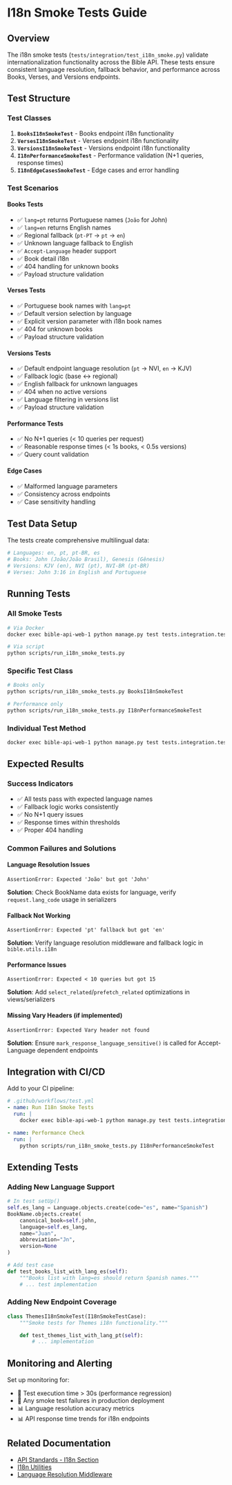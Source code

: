# I18n Smoke Tests Guide

## Overview

The i18n smoke tests (`tests/integration/test_i18n_smoke.py`) validate internationalization functionality across the Bible API. These tests ensure consistent language resolution, fallback behavior, and performance across Books, Verses, and Versions endpoints.

## Test Structure

### Test Classes

1. **`BooksI18nSmokeTest`** - Books endpoint i18n functionality
2. **`VersesI18nSmokeTest`** - Verses endpoint i18n functionality
3. **`VersionsI18nSmokeTest`** - Versions endpoint i18n functionality
4. **`I18nPerformanceSmokeTest`** - Performance validation (N+1 queries, response times)
5. **`I18nEdgeCasesSmokeTest`** - Edge cases and error handling

### Test Scenarios

#### Books Tests
- ✅ `lang=pt` returns Portuguese names (`João` for John)
- ✅ `lang=en` returns English names
- ✅ Regional fallback (`pt-PT` → `pt` → `en`)
- ✅ Unknown language fallback to English
- ✅ `Accept-Language` header support
- ✅ Book detail i18n
- ✅ 404 handling for unknown books
- ✅ Payload structure validation

#### Verses Tests
- ✅ Portuguese book names with `lang=pt`
- ✅ Default version selection by language
- ✅ Explicit version parameter with i18n book names
- ✅ 404 for unknown books
- ✅ Payload structure validation

#### Versions Tests
- ✅ Default endpoint language resolution (`pt` → NVI, `en` → KJV)
- ✅ Fallback logic (base ↔ regional)
- ✅ English fallback for unknown languages
- ✅ 404 when no active versions
- ✅ Language filtering in versions list
- ✅ Payload structure validation

#### Performance Tests
- ✅ No N+1 queries (< 10 queries per request)
- ✅ Reasonable response times (< 1s books, < 0.5s versions)
- ✅ Query count validation

#### Edge Cases
- ✅ Malformed language parameters
- ✅ Consistency across endpoints
- ✅ Case sensitivity handling

## Test Data Setup

The tests create comprehensive multilingual data:

```python
# Languages: en, pt, pt-BR, es
# Books: John (João/João Brasil), Genesis (Gênesis)
# Versions: KJV (en), NVI (pt), NVI-BR (pt-BR)
# Verses: John 3:16 in English and Portuguese
```

## Running Tests

### All Smoke Tests
```bash
# Via Docker
docker exec bible-api-web-1 python manage.py test tests.integration.test_i18n_smoke -v 2

# Via script
python scripts/run_i18n_smoke_tests.py
```

### Specific Test Class
```bash
# Books only
python scripts/run_i18n_smoke_tests.py BooksI18nSmokeTest

# Performance only
python scripts/run_i18n_smoke_tests.py I18nPerformanceSmokeTest
```

### Individual Test Method
```bash
docker exec bible-api-web-1 python manage.py test tests.integration.test_i18n_smoke.BooksI18nSmokeTest.test_books_list_with_lang_pt -v 2
```

## Expected Results

### Success Indicators
- ✅ All tests pass with expected language names
- ✅ Fallback logic works consistently
- ✅ No N+1 query issues
- ✅ Response times within thresholds
- ✅ Proper 404 handling

### Common Failures and Solutions

#### Language Resolution Issues
```
AssertionError: Expected 'João' but got 'John'
```
**Solution**: Check BookName data exists for language, verify `request.lang_code` usage in serializers

#### Fallback Not Working
```
AssertionError: Expected 'pt' fallback but got 'en'
```
**Solution**: Verify language resolution middleware and fallback logic in `bible.utils.i18n`

#### Performance Issues
```
AssertionError: Expected < 10 queries but got 15
```
**Solution**: Add `select_related`/`prefetch_related` optimizations in views/serializers

#### Missing Vary Headers (if implemented)
```
AssertionError: Expected Vary header not found
```
**Solution**: Ensure `mark_response_language_sensitive()` is called for Accept-Language dependent endpoints

## Integration with CI/CD

Add to your CI pipeline:

```yaml
# .github/workflows/test.yml
- name: Run I18n Smoke Tests
  run: |
    docker exec bible-api-web-1 python manage.py test tests.integration.test_i18n_smoke -v 2

- name: Performance Check
  run: |
    python scripts/run_i18n_smoke_tests.py I18nPerformanceSmokeTest
```

## Extending Tests

### Adding New Language Support
```python
# In test setUp()
self.es_lang = Language.objects.create(code="es", name="Spanish")
BookName.objects.create(
    canonical_book=self.john,
    language=self.es_lang,
    name="Juan",
    abbreviation="Jn",
    version=None
)

# Add test case
def test_books_list_with_lang_es(self):
    """Books list with lang=es should return Spanish names."""
    # ... test implementation
```

### Adding New Endpoint Coverage
```python
class ThemesI18nSmokeTest(I18nSmokeTestCase):
    """Smoke tests for Themes i18n functionality."""

    def test_themes_list_with_lang_pt(self):
        # ... implementation
```

## Monitoring and Alerting

Set up monitoring for:
- 🚨 Test execution time > 30s (performance regression)
- 🚨 Any smoke test failures in production deployment
- 📊 Language resolution accuracy metrics
- 📊 API response time trends for i18n endpoints

## Related Documentation

- [API Standards - I18n Section](../API_STANDARDS.md#6-internacionalizacao-i18n)
- [I18n Utilities](../../bible/utils/i18n.py)
- [Language Resolution Middleware](../../bible/utils/i18n.py)
